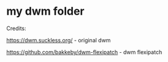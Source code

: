 # my dwm folder
Credits:

https://dwm.suckless.org/ - original dwm

https://github.com/bakkeby/dwm-flexipatch - dwm flexipatch

